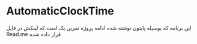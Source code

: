 # AutomaticClockTime
این برنامه که بوسیله پایتون نوشته شده ادامه پروژه تمرین یک است که لینکش در فایل Read.me قرار داده شده
